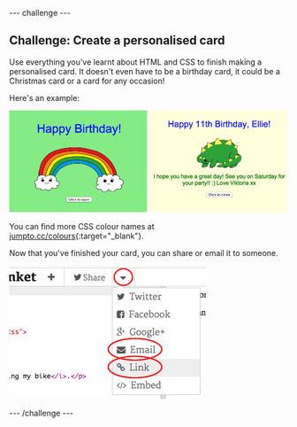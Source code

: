 --- challenge ---
## Challenge: Create a personalised card
Use everything you've learnt about HTML and CSS to finish making a personalised card. It doesn't even have to be a birthday card, it could be a Christmas card or a card for any occasion!

Here's an example:

![screenshot](images/birthday-final.png)

You can find more CSS colour names at [jumpto.cc/colours](http://jumpto.cc/colours){:target="_blank"}.

Now that you've finished your card, you can share or email it to someone.

![screenshot](images/birthday-share.png)

--- /challenge ---
